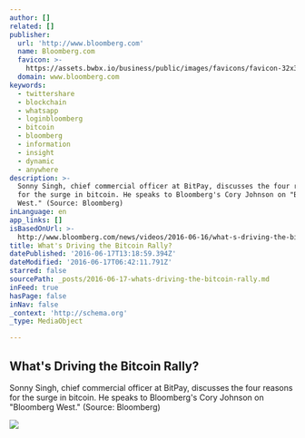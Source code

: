 ```yaml
---
author: []
related: []
publisher:
  url: 'http://www.bloomberg.com'
  name: Bloomberg.com
  favicon: >-
    https://assets.bwbx.io/business/public/images/favicons/favicon-32x32-d2b81a9373.png
  domain: www.bloomberg.com
keywords:
  - twittershare
  - blockchain
  - whatsapp
  - loginbloomberg
  - bitcoin
  - bloomberg
  - information
  - insight
  - dynamic
  - anywhere
description: >-
  Sonny Singh, chief commercial officer at BitPay, discusses the four reasons
  for the surge in bitcoin. He speaks to Bloomberg's Cory Johnson on "Bloomberg
  West." (Source: Bloomberg)
inLanguage: en
app_links: []
isBasedOnUrl: >-
  http://www.bloomberg.com/news/videos/2016-06-16/what-s-driving-the-bitcoin-rally
title: What's Driving the Bitcoin Rally?
datePublished: '2016-06-17T13:18:59.394Z'
dateModified: '2016-06-17T06:42:11.791Z'
starred: false
sourcePath: _posts/2016-06-17-whats-driving-the-bitcoin-rally.md
inFeed: true
hasPage: false
inNav: false
_context: 'http://schema.org'
_type: MediaObject

---
```

<article style=""><h1>What's Driving the Bitcoin Rally?</h1><p>Sonny Singh, chief commercial officer at BitPay, discusses the four reasons for the surge in bitcoin. He speaks to Bloomberg's Cory Johnson on "Bloomberg West." (Source: Bloomberg)</p><img src="http://assets.bwbx.io/images/users/iqjWHBFdfxIU/iPEWyoFAjRkI/v5/-1x-1.jpg" /></article>